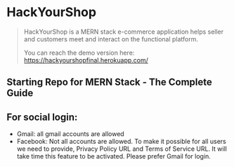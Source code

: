 # HackYourShop

> HackYourShop is a MERN stack e-commerce application helps seller and customers meet and interact on the functional platform. 
> 
> You can reach the demo version here:
>  https://hackyourshopfinal.herokuapp.com/


## Starting Repo for MERN Stack - The Complete Guide

## For social login:

- Gmail: all gmail accounts are allowed
- Facebook: Not all accounts are allowed. To make it possible for all users we need to provide, Privacy Policy URL and Terms of Service URL. It will take time this feature to be activated. Please prefer Gmail for login.

  


